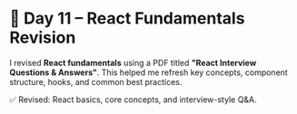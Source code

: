 # 📅 Day 11 – React Fundamentals Revision

I revised **React fundamentals** using a PDF titled **"React Interview Questions & Answers"**. 
This helped me refresh key concepts, component structure, hooks, and common best practices.

✅ Revised: React basics, core concepts, and interview-style Q&A.
